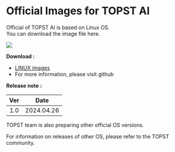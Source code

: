 # Official Images for TOPST AI


Official of TOPST AI is based on Linux OS.  
You can download the image file here.  

<img src="https://github.com/topst-development/Documentation/assets/161264431/0003c16a-d8d1-4a8b-8c66-396e9f482227">  

**Download :**  
-	[LINUX images](https://drive.google.com/file/d/1EWHJ9MfdoJL6BO-TL-8iFkzkygPv5e3i/view?usp=drive_link)
-	For more information, please visit github

**Release note :**  

|Ver|   Date   |
|:-:|:--------:|
|1.0|2024.04.26|  

TOPST team is also preparing other official OS versions.  

For information on releases of other OS, please refer to the TOPST community.  
